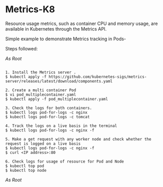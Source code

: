 # Metrics-K8
Resource usage metrics, such as container CPU and memory usage, are available in Kubernetes through the Metrics API.

Simple example to demonstrate Metrics tracking in Pods-

Steps followed:

*As Root*
```

1. Install the Metrics server .
$ kubectl apply -f https://github.com/kubernetes-sigs/metrics-server/releases/latest/download/components.yaml

2. Create a multi container Pod
$ vi pod_multiplecontainer.yaml
$ kubectl apply -f pod_multiplecontainer.yaml

3. Check the logs for both containers.
$ kubectl logs pod-for-logs -c nginx
$ kubectl logs pod-for-logs -c tomcat

4. Track the logs on a live basis in the terminal
$ kubectl logs pod-for-logs -c nginx -f

5. Make a get request with any worker node and check whether the request is logged on a live basis
$ kubectl logs pod-for-logs -c nginx -f
$ curl <IP address>:80

6. Check logs for usage of resource for Pod and Node
$ kubectl top pod
$ kubectl top node

  ```
  *As Root*
